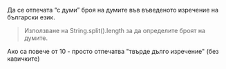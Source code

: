 Да се отпечата “с думи” броя на думите във въведеното изречение на български
език.

> Използване на String.split().length за да определите броят на думите.

Ако са повече от 10 - просто отпечатва "твърде дълго изречение" (без
кавичките)